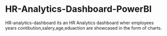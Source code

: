 # HR-Analytics-Dashboard-PowerBI
HR-analytics-dashboard its an HR Analytics dashboard wher employees years contibution,salery,age,eduaction are showcased in the form of charts.
